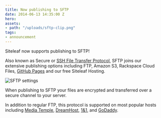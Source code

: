 ```yaml
---
title: Now publishing to SFTP
date: 2014-06-13 14:35:00 Z
hero: 
assets:
- path: "/uploads/sftp-clip.png"
tags:
- announcement
---
```


Siteleaf now supports publishing to SFTP! 

Also known as Secure or [SSH File Transfer Protocol](http://en.wikipedia.org/wiki/SSH_File_Transfer_Protocol), SFTP joins our extensive publishing options including FTP, Amazon S3, Rackspace Cloud Files, [GitHub Pages](/blog/github-pages) and our free Siteleaf Hosting.

![SFTP settings](/uploads/sftp-clip.png)


When publishing to SFTP your files are encrypted and transferred over a secure channel to your server.

In addition to regular FTP, this protocol is supported on most popular hosts including [Media Temple](http://mediatemple.net), [DreamHost](http://www.dreamhost.com), [1&1](http://www.1and1.com), and [GoDaddy](http://www.godaddy.com).
